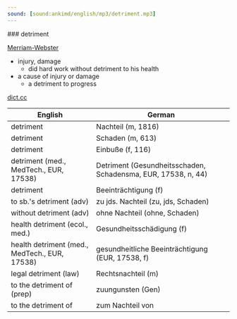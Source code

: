 ```yaml
---
sound: [sound:ankimd/english/mp3/detriment.mp3]
---
```


\### detriment

[Merriam-Webster](https://www.merriam-webster.com/dictionary/detriment)

- injury, damage
    - did hard work without detriment to his health
- a cause of injury or damage
    - a detriment to progress

[dict.cc](https://www.dict.cc/detriment)

| English        | German       |
| -------------- | ------------ |
| detriment | Nachteil (m, 1816) |
| detriment | Schaden (m, 613) |
| detriment | Einbuße (f, 116) |
| detriment (med., MedTech., EUR, 17538) | Detriment (Gesundheitsschaden, Schadensma, EUR, 17538, n, 44) |
| detriment | Beeinträchtigung (f) |
| to sb.'s detriment (adv) | zu jds. Nachteil (zu, jds, Schaden) |
| without detriment (adv) | ohne Nachteil (ohne, Schaden) |
| health detriment (ecol., med.) | Gesundheitsschädigung (f) |
| health detriment (med., MedTech., EUR, 17538) | gesundheitliche Beeinträchtigung (EUR, 17538, f) |
| legal detriment (law) | Rechtsnachteil (m) |
| to the detriment of (prep) | zuungunsten (Gen) |
| to the detriment of | zum Nachteil von |
